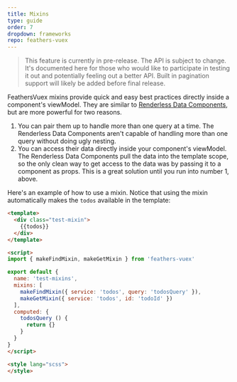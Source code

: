 ```yaml
---
title: Mixins
type: guide
order: 7
dropdown: frameworks
repo: feathers-vuex
---
```


> This feature is currently in pre-release. The API is subject to change.  It's documented here for those who would like to participate in testing it out and potentially feeling out a better API.
> Built in pagination support will likely be added before final release.

FeathersVuex mixins provide quick and easy best practices directly inside a component's viewModel.  They are similar to [Renderless Data Components](./components.html), but are more powerful for two reasons.

1. You can pair them up to handle more than one query at a time.  The Renderless Data Components aren't capable of handling more than one query without doing ugly nesting.
2. You can access their data directly inside your component's viewModel.  The Renderless Data Components pull the data into the template scope, so the only clean way to get access to the data was by passing it to a component as props.  This is a great solution until you run into number 1, above.

Here's an example of how to use a mixin.  Notice that using the mixin automatically makes the `todos` available in the template:
```html
<template>
  <div class="test-mixin">
    {{todos}}
  </div>
</template>

<script>
import { makeFindMixin, makeGetMixin } from 'feathers-vuex'

export default {
  name: 'test-mixins',
  mixins: [
    makeFindMixin({ service: 'todos', query: 'todosQuery' }),
    makeGetMixin({ service: 'todos', id: 'todoId' })
  ],
  computed: {
    todosQuery () {
      return {}
    }
  }
}
</script>

<style lang="scss">
</style>
```